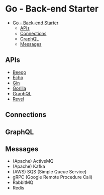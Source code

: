 # Go - Back-end Starter

- [Go - Back-end Starter](#go---back-end-starter)
  - [APIs](#apis)
  - [Connections](#connections)
  - [GraphQL](#graphql)
  - [Messages](#messages)

## APIs

- [Beego](https://github.com/beego)
- [Echo](https://echo.labstack.com/)
- [Gin](https://gin-gonic.com/)
- [Gorilla](https://www.gorillatoolkit.org/)
- [GraphQL](https://github.com/graphql-go)
- [Revel](https://revel.github.io/)

## Connections

## GraphQL

## Messages

- (Apache) ActiveMQ
- (Apache) Kafka
- (AWS) SQS (Simple Queue Service)
- gRPC (Google Remote Procedure Call)
- RabbitMQ
- Redis
